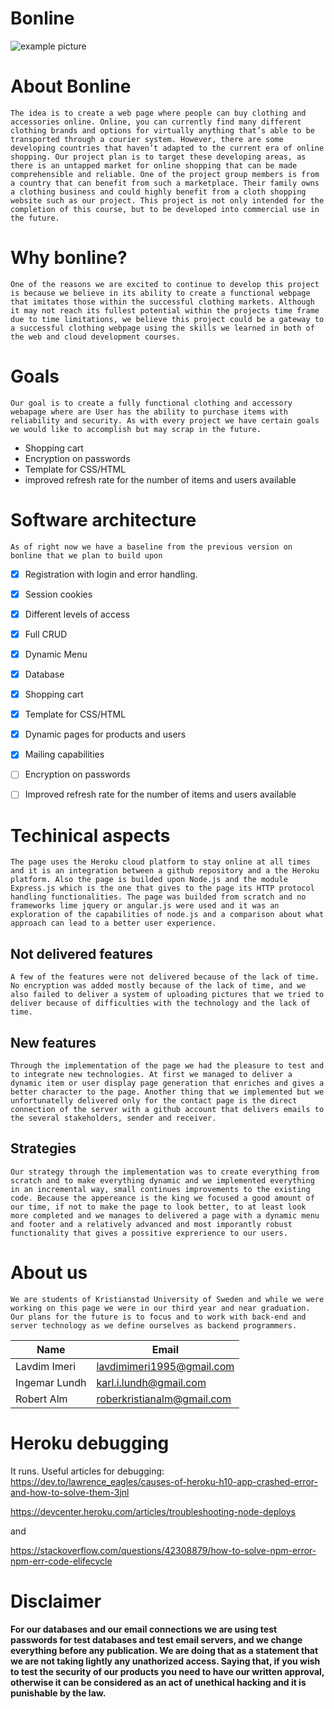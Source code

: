 # Bonline

![example picture](https://images-na.ssl-images-amazon.com/images/I/712iPqGUc4L._AC_UX385_.jpg)

# About Bonline

<!--`this is a paragraph` -->

`The idea is to create a web page where people can buy clothing and accessories online. Online, you can currently find many different clothing brands and options for virtually anything that’s able to be transported through a courier system. However, there are some developing countries that haven’t adapted to the current era of online shopping. Our project plan is to target these developing areas, as there is an untapped market for online shopping that can be made comprehensible and reliable. One of the project group members is from a country that can benefit from such a marketplace. Their family owns a clothing business and could highly benefit from a cloth shopping website such as our project. This project is not only intended for the completion of this course, but to be developed into commercial use in the future. `

# Why bonline?
`One of the reasons we are excited to continue to develop this project is because we believe in its ability to create a functional webpage that imitates those within the successful clothing markets. Although it may not reach its fullest potential within the projects time frame due to time limitations, we believe this project could be a gateway to a successful clothing webpage using the skills we learned in both of the web and cloud development courses.`

# Goals
`Our goal is to create a fully functional clothing and accessory webapage where are User has the ability to purchase items with reliability and security. As with every project we have certain goals we would like to accomplish but may scrap in the future. `

<!--UL-->
* Shopping cart
* Encryption on passwords
* Template for CSS/HTML
* improved refresh rate for the number of items and users available

# Software architecture
`As of right now we have a baseline from the previous version on bonline that we plan to build upon`
* [x] Registration with login and error handling.
* [x] Session cookies
* [x] Different levels of access
* [x] Full CRUD
* [x] Dynamic Menu
* [x] Database
* [x] Shopping cart
* [x] Template for CSS/HTML
* [x] Dynamic pages for products and users
* [x] Mailing capabilities
* [ ] Encryption on passwords
* [ ] Improved refresh rate for the number of items and users available
 

# Techinical aspects
`The page uses the Heroku cloud platform to stay online at all times and it is an integration between a github repository and a the Heroku platform. Also the page is builded upon Node.js and the module Express.js which is the one that gives to the page its HTTP protocol handling functionalities.
The page was builded from scratch and no frameworks lime jquery or angular.js were used and it was an exploration of the capabilities of node.js and a comparison about what approach can lead to a better user experience.`

## Not delivered features
`A few of the features were not delivered because of the lack of time. No encryption was added mostly because of the lack of time, and we also failed to deliver a system of uploading pictures that we tried to deliver because of difficulties with the technology and the lack of time.`

## New features
`Through the implementation of the page we had the pleasure to test and to integrate new technologies. At first we managed to deliver a dynamic item or user display page generation that enriches and gives a better character to the page. Another thing that we implemented but we unfortunatelly delivered only for the contact page is the direct connection of the server with a github account that delivers emails to the several stakeholders, sender and receiver.`

## Strategies
`Our strategy through the implementation was to create everything from scratch and to make everything dynamic and we implemented everything in an incremental way, small continues improvements to the existing code.
Because the appereance is the king we focused a good amount of our time, if not to make the page to look better, to at least look more completed and we manages to delivered a page with a dynamic menu and footer and a relatively advanced and most imporantly robust functionality that gives a possitive exprerience to our users. `


# About us
`We are students of Kristianstad University of Sweden and while we were working on this page we were in our third year and near graduation. Our plans for the future is to focus and to work with back-end and server technology as we define ourselves as backend programmers.`

<!-- Tables -->
|Name    | Email            |
|--------|------------------|
|Lavdim Imeri| lavdimimeri1995@gmail.com|
|Ingemar Lundh|karl.i.lundh@gmail.com|
Robert Alm|roberkristianalm@gmail.com|

# Heroku debugging
It runs.
Useful articles for debugging:
https://dev.to/lawrence_eagles/causes-of-heroku-h10-app-crashed-error-and-how-to-solve-them-3jnl

https://devcenter.heroku.com/articles/troubleshooting-node-deploys

and

https://stackoverflow.com/questions/42308879/how-to-solve-npm-error-npm-err-code-elifecycle

# Disclaimer
**For our databases and our email connections we are using test passwords for test databases and test email servers, and we change everything before any publication. We are doing that as a statement that we are not taking lightly any unathorized access.
Saying that, if you wish to test the security of our products you need to have our written approval, otherwise it can be considered as an act of unethical hacking and it is punishable by the law.**
